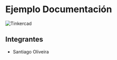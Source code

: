 # Ejemplo Documentación 
![Tinkercad](./img/ArduinoTinkercad.jpg)


## Integrantes 
- Santiago Oliveira
